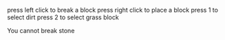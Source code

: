 press left click to break a block
press right click to place a block
press 1 to select dirt
press 2 to select grass block

You cannot break stone
